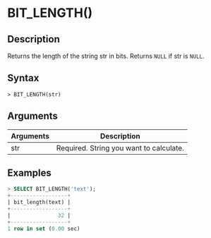 # **BIT_LENGTH()**

## **Description**

Returns the length of the string str in bits. Returns `NULL` if str is `NULL`.

## **Syntax**

```
> BIT_LENGTH(str)
```

## **Arguments**

|  Arguments   | Description  |
|  ----  | ----  |
| str | Required. String you want to calculate. |

## **Examples**

```SQL
> SELECT BIT_LENGTH('text');
+------------------+
| bit_length(text) |
+------------------+
|               32 |
+------------------+
1 row in set (0.00 sec)
```
